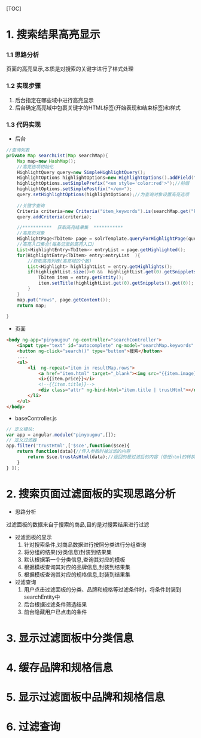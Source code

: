 [TOC]

# 1. 搜索结果高亮显示

### 1.1 思路分析

页面的高亮显示,本质是对搜索的关键字进行了样式处理

### 1.2 实现步骤

1. 后台指定在哪些域中进行高亮显示
2. 后台确定高亮域中包裹关键字的HTML标签(开始表现和结束标签)和样式

### 1.3 代码实现

* 后台

```java
//查询列表
private Map searchList(Map searchMap){
	Map map=new HashMap();
	//高亮选项初始化
	HighlightQuery query=new SimpleHighlightQuery();		
	HighlightOptions highlightOptions=new HighlightOptions().addField("item_title");//高亮域
	highlightOptions.setSimplePrefix("<em style='color:red'>");//前缀
	highlightOptions.setSimplePostfix("</em>");		
	query.setHighlightOptions(highlightOptions);//为查询对象设置高亮选项
	
	//关键字查询
	Criteria criteria=new Criteria("item_keywords").is(searchMap.get("keywords"));
	query.addCriteria(criteria);

	//***********  获取高亮结果集  ***********
	//高亮页对象
	HighlightPage<TbItem> page = solrTemplate.queryForHighlightPage(query, TbItem.class);
	//高亮入口集合(每条记录的高亮入口)
	List<HighlightEntry<TbItem>> entryList = page.getHighlighted();		
	for(HighlightEntry<TbItem> entry:entryList  ){
		//获取高亮列表(高亮域的个数)
		List<Highlight> highlightList = entry.getHighlights();		
		if(highlightList.size()>0 &&  highlightList.get(0).getSnipplets().size()>0 ){
			TbItem item = entry.getEntity();
			item.setTitle(highlightList.get(0).getSnipplets().get(0));			
		}			
	}
	map.put("rows", page.getContent());
	return map;
	
}
```

* 页面

```html
<body ng-app="pinyougou" ng-controller="searchController">
    <input type="text" id="autocomplete" ng-model="searchMap.keywords"  />
    <button ng-click="search()" type="button">搜索</button>
    ....
    <ul>
		<li  ng-repeat="item in resultMap.rows">	
			<a href="item.html" target="_blank"><img src="{{item.image}}" /></a>
			<i>{{item.price}}</i>
            <!--{{item.title}}-->
            <div class="attr" ng-bind-html="item.title | trustHtml"></div>
		</li>
	</ul>
</body>
```

* baseController.js

```javascript
// 定义模块:
var app = angular.module("pinyougou",[]);
// 定义过滤器
app.filter('trustHtml',['$sce',function($sce){
	return function(data){//传入参数时被过滤的内容
		return $sce.trustAsHtml(data);//返回的是过滤后的内容（信任html的转换）
	}	
} ]);
```

# 2. 搜索页面过滤面板的实现思路分析

* 思路分析

过滤面板的数据来自于搜索的商品,目的是对搜索结果进行过滤

* 过滤面板的显示
  1. 针对搜索条件,对商品数据进行按照分类进行分组查询
  2. 将分组的结果(分类信息)封装到结果集
  3. 默认根据第一个分类信息,查询其对应的模板
  4. 根据模板查询其对应的品牌信息,封装到结果集
  5. 根据模板查询其对应的规格信息,封装到结果集
* 过滤查询
  1. 用户点击过滤面板的分类、品牌和规格等过滤条件时，将条件封装到searchEntity中
  2. 后台根据过滤条件筛选结果
  3. 前台隐藏用户已点击的条件

# 3. 显示过滤面板中分类信息

# 4. 缓存品牌和规格信息

# 5. 显示过滤面板中品牌和规格信息

# 6. 过滤查询